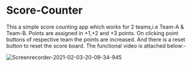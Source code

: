# Score-Counter
This a simple score counting app which works for 2 teams,i.e Team-A & Team-B.
Points are assigned in +1,+2 and +3 points.
On clicking point buttons of respective team the points are increased.
And there is a reset button to reset the score board.
The functional video is attached below:-















![Screenrecorder-2021-02-03-20-09-34-945](https://user-images.githubusercontent.com/78479930/106766076-84bf7c00-665f-11eb-9eb4-df1dd4132066.gif)
